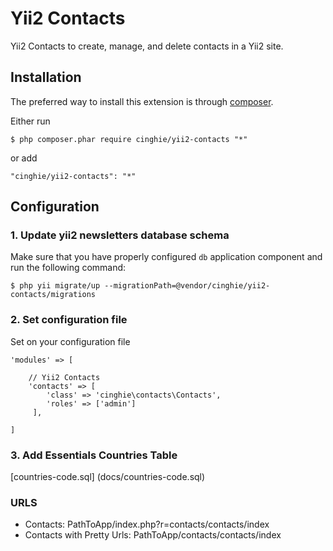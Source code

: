 Yii2 Contacts
===============

Yii2 Contacts to create, manage, and delete contacts in a Yii2 site.

## Installation

The preferred way to install this extension is through [composer](http://getcomposer.org/download/).

Either run

```
$ php composer.phar require cinghie/yii2-contacts "*"
```

or add

```
"cinghie/yii2-contacts": "*"
```

## Configuration

### 1. Update yii2 newsletters database schema

Make sure that you have properly configured `db` application component
and run the following command:

```
$ php yii migrate/up --migrationPath=@vendor/cinghie/yii2-contacts/migrations
```

### 2. Set configuration file

Set on your configuration file

```	
'modules' => [ 

    // Yii2 Contacts
    'contacts' => [
        'class' => 'cinghie\contacts\Contacts',
        'roles' => ['admin']
     ],
	
]	
```

### 3. Add Essentials Countries Table
[countries-code.sql] (docs/countries-code.sql)  

### URLS
<ul> 
  <li>Contacts: PathToApp/index.php?r=contacts/contacts/index</li>
  <li>Contacts with Pretty Urls: PathToApp/contacts/contacts/index</li>
</ul>
